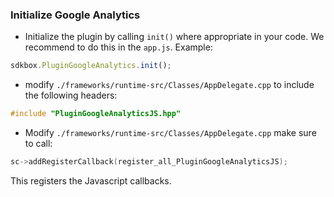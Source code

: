 ### Initialize Google Analytics
* Initialize the plugin by calling `init()` where appropriate in your code. We
recommend to do this in the `app.js`. Example:
```javascript
sdkbox.PluginGoogleAnalytics.init();
```

* modify `./frameworks/runtime-src/Classes/AppDelegate.cpp` to include the following headers:
```cpp
#include "PluginGoogleAnalyticsJS.hpp"
```

* Modify `./frameworks/runtime-src/Classes/AppDelegate.cpp` make sure to call:
```cpp
sc->addRegisterCallback(register_all_PluginGoogleAnalyticsJS);
```
This registers the Javascript callbacks.
